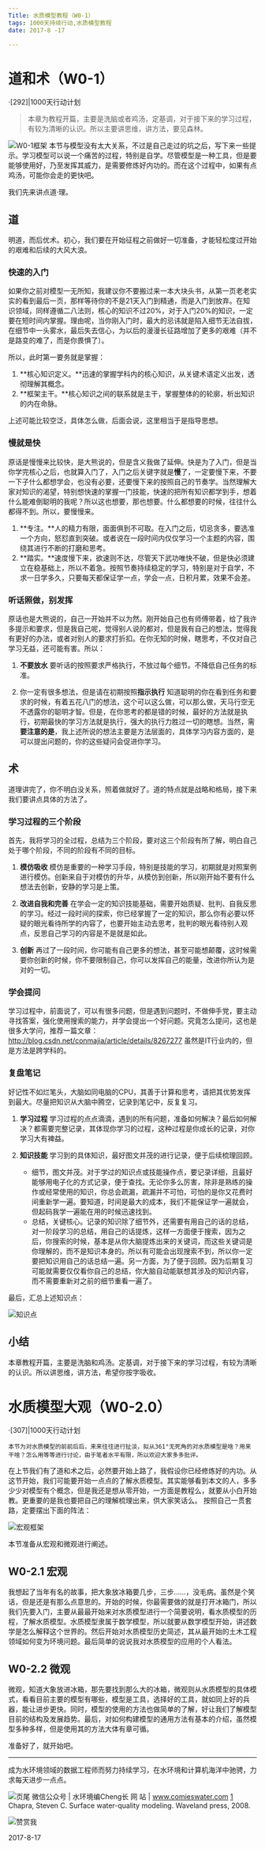 ```yaml
---
Title: 水质模型教程（W0-1）
tags: 1000天持续行动,水质模型教程
date: 2017-8 -17

---
```


# 道和术（W0-1）

·[292]|1000天行动计划

>本章为教程开篇，主要是洗脑或者鸡汤，定基调，对于接下来的学习过程，有较为清晰的认识。所以主要讲思维，讲方法，要见森林。

![W0-1框架][1]
本节与模型没有太大关系，不过是自己走过的坑之后，写下来一些提示。学习模型可以说一个痛苦的过程，特别是自学。尽管模型是一种工具，但是要能够使用好，乃至发挥其威力，是需要修炼好内功的。而在这个过程中，如果有点鸡汤，可能你会走的更快吧。

我们先来讲点道·理。

## 道

明道，而后优术。初心，我们要在开始征程之前做好一切准备，才能轻松度过开始的艰难和后续的大风大浪。

### 快速的入门

如果你之前对模型一无所知，我建议你不要搬过来一本大块头书，从第一页老老实实的看到最后一页，那样等待你的不是21天入门到精通，而是入门到放弃。在知识领域，同样遵循二八法则，核心的知识不过20%，对于入门20%的知识，一定要在短时间内掌握。理由呢，当你刚入门时，最大的忌讳就是陷入细节无法自拔，在细节中一头雾水，最后失去信心，为以后的漫漫长征路增加了更多的艰难（并不是路变的难了，而是你畏惧了）。

所以，此时第一要务就是掌握：

1. **核心知识定义。**迅速的掌握学科内的核心知识，从关键术语定义出发，透彻理解其概念。
2. **框架主干。**核心知识之间的联系就是主干，掌握整体的的轮廓，析出知识的内在命脉。

上述可能比较空泛，具体怎么做，后面会说，这里相当于是指导思想。

### 慢就是快

原话是慢慢来比较快，是大熊说的，但是含义我做了延伸。快是为了入门，但是当你学完核心之后，也就算入门了，入门之后关键字就是**慢**了，一定要慢下来，不要一下子什么都想学会，也没有必要，还要慢下来的按照自己的节奏学。当然理解大家对知识的渴望，特别想快速的掌握一门技能，快速的把所有知识都学到手，想着什么能难倒聪明的我呢？所以这也想要，那也想要。什么都想要的时候，往往什么都得不到。所以，要慢慢来。

1. **专注。**人的精力有限，面面俱到不可取。在入门之后，切忌贪多，要选准一个方向，怒怼直到突破。或者说在一段时间内仅仅学习一个主题的内容，围绕其进行不断的打磨和思考。
2. **踏实。**速度慢下来，欲速则不达，尽管天下武功唯快不破，但是快必须建立在稳基础上，所以不着急。按照节奏持续稳定的学习，特别是对于自学，不求一日学多久，只要每天都保证学一点，学会一点，日积月累，效果不会差。

###  听话照做，别发挥

原话也是大熊说的，自己一开始并不以为然。刚开始自己也有师傅带着，给了我许多提示和要求，但是我自己呢，觉得别人说的都对，但是我有自己的想法，觉得我有更好的办法，或者对别人的要求打折扣。在你无知的时候，瞎思考，不仅对自己学习无益，还可能有害。所以：

1. **不要放水**
   要听话的按照要求严格执行，不放过每个细节。不降低自己任务的标准。

2. 你一定有很多想法，但是请在初期按照**指示执行**
   知道聪明的你在看到任务和要求的时候，有着五花八门的想法，这个可以这么做，可以那么做，天马行空无不透露你的聪明才智。但是，在你思考的都是错的时候，最好的方法就是执行，初期最快的学习方法就是执行，强大的执行力胜过一切的瞎想。当然，需**要注意的是**，我上述所说的想法主要是方法层面的，具体学习内容方面的，是可以提出问题的，你的这些疑问会促进你学习。

## 术

道理讲完了，你不明白没关系，照着做就好了。道的特点就是战略和格局，接下来我们要讲点具体的方法了。

### 学习过程的三个阶段

首先，我将学习的全过程，总结为三个阶段，要对这三个阶段有所了解，明白自己处于哪个阶段，不同的阶段有不同的目标。

1. **模仿吸收**
   模仿是重要的一种学习手段，特别是技能的学习，初期就是对照案例进行模仿。创新来自于对模仿的升华，从模仿到创新，所以刚开始不要有什么想法去创新，安静的学习是上策。

2. **改进自我和完善**
   在学会一定的知识技能基础，需要开始质疑、批判、自我反思的学习。经过一段时间的探索，你已经掌握了一定的知识，那么你有必要以怀疑的眼光看待所学的内容了，也要开始主动去思考，批判的眼光看待别人观点，反思自己学习的内容是不是就是如此。

3. **创新**
   再过了一段时间，你可能有自己更多的想法，甚至可能想颠覆，这时候需要你创新的时候，你不要限制自己，你可以发挥自己的能量，改进你所认为是对的一切。 


### 学会提问 

学习过程中，前面说了，可以有很多问题，但是遇到问题时，不做伸手党，要主动寻找答案，强化使用搜索的能力，并学会提出一个好问题。究竟怎么提问，这也是很多大学问，推荐一篇文章：http://blog.csdn.net/conmajia/article/details/8267277
虽然是IT行业内的，但是方法是跨学科的。

### 复盘笔记

好记性不如烂笔头，大脑如同电脑的CPU，其善于计算和思考，请把其优势发挥到最大。尽量把知识从大脑中腾空，记录到笔记中，反复复习。

1. **学习过程**
   学习过程的点点滴滴，遇到的所有问题，准备如何解决？最后如何解决？都需要完整记录，其体现你学习的过程，这种过程是你成长的记录，对你学习大有裨益。

2. **知识技能**
   学习到的具体知识，最好图文并茂的进行记录，便于后续梳理回顾。
   - 细节，图文并茂。对于学过的知识点或技能操作点，要记录详细，且最好能够用电子化的方式记录，便于查找。无论你多么厉害，除非是熟练的操作或经常使用的知识，你总会疏漏，疏漏并不可怕，可怕的是你又花费时间重新学一遍。要知道，时间是最大的成本，我们不能保证学一遍就会，但起码我学一遍能在用的时候迅速找到。
   - 总结，关键核心。记录的知识除了细节外，还需要有用自己的话的总结，对一阶段学习的总结，用自己的话提炼，这样一方面便于搜索，因为之后，你搜索的时候，基本是从你大脑提炼出来的关键词，而这些关键词是你理解的，而不是知识本身的。所以有可能会出现搜索不到，所以你一定要把知识用自己的话总结一遍。另一方面，为了便于回顾。因为后期复习可能就需要仅仅看你自己的总结，你大脑自动能联想其涉及的知识内容，而不需要重新对之前的细节重看一遍了。

最后，汇总上述知识点：

![知识点][2]

## 小结

本章教程开篇，主要是洗脑和鸡汤。定基调，对于接下来的学习过程，有较为清晰的认识。所以讲思维，讲方法，希望你按字吸收。

# 水质模型大观（W0-2.0）
·[307]|1000天行动计划

	本节为对水质模型的前前后后，来来往往进行扯淡，拟从361°无死角的对水质模型是啥？用来干啥？怎么用等等进行讨论，由于笔者水平有限，所以欢迎大家多多批评。

在上节我们有了道和术之后，必然要开始上路了，我假设你已经修炼好的内功。从这节开始，我们可能要开始一点点的了解水质模型。其实能够看到本文的人，多多少少对模型有个概念，但是我还是想从零开始，一方面是教程么，就要从小白开始教。更重要的是我也要把自己的理解梳理出来，供大家笑话么。
按照自己一贯套路，定要摆出下面的阵法：

![宏观框架][3]

本节准备从宏观和微观进行阐述。

## W0-2.1 宏观
我想起了当年有名的故事，把大象放冰箱要几步，三步……，没毛病。虽然是个笑话，但是还是有那么点意思的。开始的时候，你最需要做的就是打开冰箱门，所以我们先要入门，主要从最最开始来对水质模型进行一个简要说明，看水质模型的历程，了解水质模型。水质模型隶属于数学模型，所以就要从数学模型开始，讲述数学是怎么解释这个世界的。然后开始对水质模型历史简述，其从最开始的土木工程领域如何变为环境问题。最后简单的说说我对水质模型的应用的个人看法。

## W0-2.2 微观
微观，知道大象放进冰箱，那先要找到那么大的冰箱，微观则从水质模型的具体模式，看看目前主要的模型有哪些，模型是工具，选择好的工具，就如同上好的兵器，能让进步更快。同时，模型的使用的方法也做简单的了解，好让我们了解模型目前的结构及发展趋势。最后，对如何构建模型的通用方法有基本的介绍，虽然模型多种多样，但是使用其的方法大体有章可循。


准备好了，就开始吧。




---

成为水环境领域的数据工程师而努力持续学习，在水环境和计算机海洋中驰骋，力求每天进步一点点。

![页尾](http://comieswater-1254012817.cossh.myqcloud.com/comieswater/1523461745787.jpg)
微信公众号 | 水环境编Cheng长
网           站 | www.comieswater.com
[1] Chapra, Steven C. Surface water-quality modeling. Waveland press, 2008.

![赞赏我](http://comieswater-1254012817.cossh.myqcloud.com/comieswater/1523461745781.jpg)


 2017-8-17




[1]: http://comieswater-1254012817.cossh.myqcloud.com/comieswater/1523461745826.jpg
[2]: http://comieswater-1254012817.cossh.myqcloud.com/comieswater/1523461745784.jpg
[3]: http://comieswater-1254012817.cossh.myqcloud.com/comieswater/1523461783442.jpg
